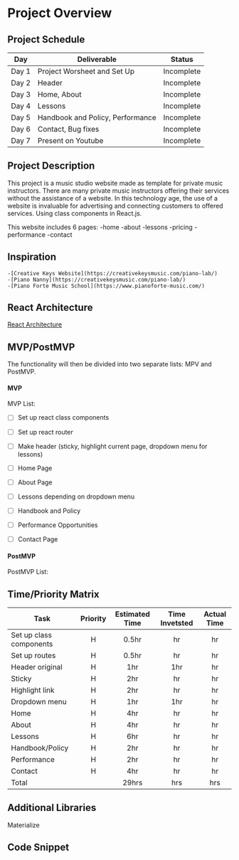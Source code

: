 # Project Overview

## Project Schedule
|  Day | Deliverable | Status
|---|---| ---|
|Day 1| Project Worsheet and Set Up | Incomplete
|Day 2|	Header | Incomplete
|Day 3| Home, About| Incomplete
|Day 4| Lessons | Incomplete
|Day 5| Handbook and Policy, Performance | Incomplete
|Day 6| Contact, Bug fixes | Incomplete
|Day 7| Present on Youtube | Incomplete

## Project Description
This project is a music studio website made as template for private music instructors. There are many private music instructors offering their services without the assistance of a website. In this technology age, the use of a website is invaluable for advertising and connecting customers to offered services. Using class components in React.js. 

This website includes 6 pages: 
    -home
    -about
    -lessons
    -pricing
    -performance
    -contact

## Inspiration
    -[Creative Keys Website](https://creativekeysmusic.com/piano-lab/)
    -[Piano Nanny](https://creativekeysmusic.com/piano-lab/)
    -[Piano Forte Music School](https://www.pianoforte-music.com/)

## React Architecture
[React Architecture](https://docs.google.com/drawings/d/1qn8AAY4Hh9_uGAHRzQ76rZyzVBdHQJY96QbUxbzr_eo/edit)

## MVP/PostMVP
The functionality will then be divided into two separate lists: MPV and PostMVP.
#### MVP

MVP List:
- [ ] Set up react class components
- [ ] Set up react router
- [ ] Make header (sticky, highlight current page, dropdown menu for lessons)
- [ ] Home Page
- [ ] About Page
- [ ] Lessons depending on dropdown menu
- [ ] Handbook and Policy 
- [ ] Performance Opportunities
- [ ] Contact Page 



#### PostMVP
PostMVP List:

## Time/Priority Matrix

| Task | Priority | Estimated Time | Time Invetsted | Actual Time |
| --- | :---: |  :---: | :---: | :---: |
| Set up class components| H | 0.5hr | hr | hr|
| Set up routes | H | 0.5hr | hr | hr|
| Header original | H | 1hr | 1hr | hr|
| Sticky | H | 2hr| hr | hr |
| Highlight link | H | 2hr | hr | hr|
| Dropdown menu | H | 1hr| 1hr | hr |
| Home | H | 4hr | hr | hr|
| About | H | 4hr | hr | hr|
| Lessons | H | 6hr | hr | hr|
| Handbook/Policy| H | 2hr | hr | hr|
| Performance | H | 2hr | hr | hr|
| Contact | H | 4hr | hr | hr|
| Total |  | 29hrs| hrs | hrs |

## Additional Libraries
   Materialize
    

## Code Snippet
